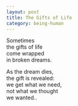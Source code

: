 ```yaml
---
layout: post
title: The Gifts of Life
category: being-human
---
```


Sometimes  
the gifts of life  
come wrapped  
in broken dreams.

As the dream dies,  
the gift is revealed:  
we get what we need,  
not what we thought  
we wanted..
